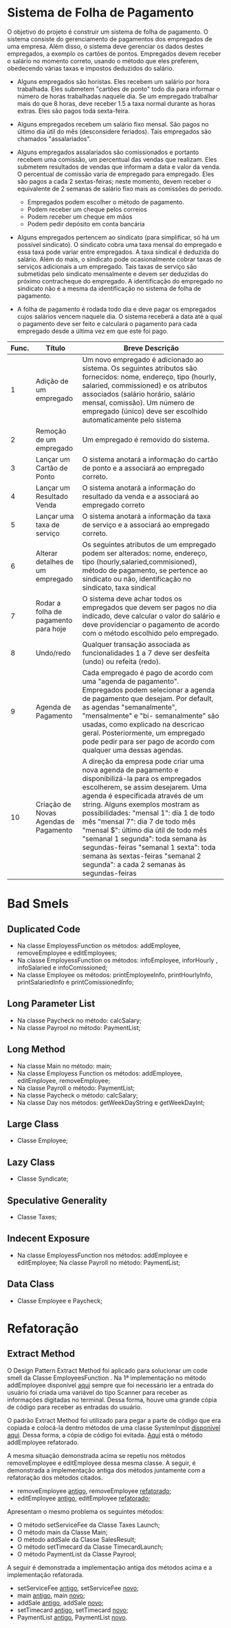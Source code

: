 # **Sistema de Folha de Pagamento**

O objetivo do projeto é construir um sistema de folha de pagamento. O sistema consiste do
gerenciamento de pagamentos dos empregados de uma empresa. Além disso, o sistema deve
gerenciar os dados destes empregados, a exemplo os cartões de pontos. Empregados devem receber
o salário no momento correto, usando o método que eles preferem, obedecendo várias taxas e
impostos deduzidos do salário.

* Alguns empregados são horistas. Eles recebem um salário por hora trabalhada. Eles
submetem "cartões de ponto" todo dia para informar o número de horas trabalhadas naquele
dia. Se um empregado trabalhar mais do que 8 horas, deve receber 1.5 a taxa normal
durante as horas extras. Eles são pagos toda sexta-feira. 

* Alguns empregados recebem um salário fixo mensal. São pagos no último dia útil do mês
(desconsidere feriados). Tais empregados são chamados "assalariados". 

* Alguns empregados assalariados são comissionados e portanto recebem uma comissão, um
percentual das vendas que realizam. Eles submetem resultados de vendas que informam a
data e valor da venda. O percentual de comissão varia de empregado para empregado. Eles
são pagos a cada 2 sextas-feiras; neste momento, devem receber o equivalente de 2 semanas
de salário fixo mais as comissões do período. 
   - Empregados podem escolher o método de pagamento.
   - Podem receber um cheque pelos correios 
   - Podem receber um cheque em mãos 
   - Podem pedir depósito em conta bancária 

* Alguns empregados pertencem ao sindicato (para simplificar, só há um possível sindicato).
O sindicato cobra uma taxa mensal do empregado e essa taxa pode variar entre
empregados. A taxa sindical é deduzida do salário. Além do mais, o sindicato pode
ocasionalmente cobrar taxas de serviços adicionais a um empregado. Tais taxas de serviço
são submetidas pelo sindicato mensalmente e devem ser deduzidas do próximo
contracheque do empregado. A identificação do empregado no sindicato não é a mesma da
identificação no sistema de folha de pagamento.

* A folha de pagamento é rodada todo dia e deve pagar os empregados cujos salários vencem
naquele dia. O sistema receberá a data até a qual o pagamento deve ser feito e calculará o
pagamento para cada empregado desde a última vez em que este foi pago.

| **Func.** | **Título** | **Breve Descrição** |
|-----------|------------|---------------------|
| 1 | Adição de um empregado | Um novo empregado é adicionado ao sistema. Os seguintes atributos são fornecidos: nome, endereço, tipo (hourly, salaried, commissioned) e os atributos associados (salário horário, salário mensal, comissão). Um número de empregado (único) deve ser escolhido automaticamente pelo sistema |
| 2 | Remoção de um empregado | Um empregado é removido do sistema. |
| 3 | Lançar um Cartão de Ponto | O sistema anotará a informação do cartão de ponto e a associará ao empregado correto.|
| 4 | Lançar um Resultado Venda | O sistema anotará a informação do resultado da venda e a associará ao empregado correto |
| 5 | Lançar uma taxa de serviço | O sistema anotará a informação da taxa de serviço e a associará ao empregado correto. |
| 6 | Alterar detalhes de um empregado | Os seguintes atributos de um empregado podem ser alterados: nome, endereço, tipo (hourly,salaried,commisioned), método de pagamento, se pertence ao sindicato ou não, identificação no sindicato, taxa sindical|
| 7 | Rodar a folha de pagamento para hoje | O sistema deve achar todos os empregados que devem ser pagos no dia indicado, deve calcular o valor do salário e deve providenciar o pagamento de acordo com o método escolhido pelo empregado. |
| 8 | Undo/redo | Qualquer transação associada as funcionalidades 1 a 7 deve ser desfeita (undo) ou refeita (redo). |
| 9 | Agenda de Pagamento | Cada empregado é pago de acordo com uma "agenda de pagamento". Empregados podem selecionar a agenda de pagamento que desejam. Por default, as agendas "semanalmente", "mensalmente" e "bi- semanalmente" são usadas, como explicado na descricao geral. Posteriormente, um empregado pode pedir para ser pago de acordo com qualquer uma dessas agendas.|
| 10 | Criação de Novas Agendas de Pagamento | A direção da empresa pode criar uma nova agenda de pagamento e disponibilizá-la para os empregados escolherem, se assim desejarem. Uma agenda é especificada através de um string. Alguns exemplos mostram as possibilidades: "mensal 1": dia 1 de todo mês "mensal 7": dia 7 de todo mês "mensal $": último dia útil de todo mês "semanal 1 segunda": toda semana às segundas-feiras "semanal 1 sexta": toda semana às sextas-feiras "semanal 2 segunda": a cada 2 semanas às segundas-feiras |

# **Bad Smels**

## Duplicated Code

* Na classe EmployessFunction os métodos: addEmployee, removeEmployee e editEmployees;
* Na classe EmployessFunction os métodos: infoEmployee, inforHourly , infoSalaried e infoComissioned;
* Na classe Employee os métodos: printEmployeeInfo, printHourlyInfo, printSalariedInfo e printComissionedInfo;

## Long Parameter List

* Na classe Paycheck no método: calcSalary;
* Na classe Payrool no método: PaymentList;

## Long Method

* Na classe Main no método: main;
* Na classe Employess Function os métodos: addEmployee, editEmployee, removeEmployee;
* Na classe Payroll o método: PaymentList;
* Na classe Paycheck o método: calcSalary;
* Na classe Day nos métodos: getWeekDayString e getWeekDayInt;

## Large Class

* Classe Employee;

## Lazy Class

* Classe Syndicate;

## Speculative Generality

* Classe Taxes;

## Indecent Exposure

* Na classe EmployessFunction nos métodos: addEmployee e editEmployee;
Na classe Payroll no método: PaymentList;

## Data Class

* Classe Employee e  Paycheck;

# **Refatoração**

## Extract Method
O Design Pattern Extract Method foi aplicado para solucionar um code smell da Classe EmployeesFunction . Na 1ª implementação no método addEmployee disponível [aqui](https://github.com/tarcisiolf0/folha_de_pagamento_projeto_de_software_2020.1/blob/bb1ee1fe8f913723b47df94968dfec3bb7cf90f4/src/app/EmployessFunction.java#L22-L173) sempre que foi necessário ler a entrada do usuário foi criada uma variável do tipo Scanner para receber as informações digitadas no terminal. Dessa forma, houve uma grande cópia de código para receber as entradas do usuário. 

O padrão Extract Method foi utilizado para pegar a parte de código que era copiada e colocá-la dentro métodos de uma classe SystemInput [disponível aqui](https://github.com/tarcisiolf0/folha_de_pagamento_projeto_de_software_refatorado_2020.1/blob/5dc84c829d16f03ed6dbee0350bb5c29e81e0044/src/app/SystemInput.java#L6-L73). Dessa forma, a cópia de código foi evitada. [Aqui](https://github.com/tarcisiolf0/folha_de_pagamento_projeto_de_software_refatorado_2020.1/blob/5dc84c829d16f03ed6dbee0350bb5c29e81e0044/src/app/EmployessFunction.java#L20-L168) está o método addEmployee refatorado.

A mesma situação demonstrada acima se repetiu nos métodos removeEmployee e editEmployee dessa mesma classe. A seguir, é demonstrada a implementação antiga dos métodos juntamente com a refatoração dos métodos citados.
* removeEmployee [antigo](https://github.com/tarcisiolf0/folha_de_pagamento_projeto_de_software_2020.1/blob/bb1ee1fe8f913723b47df94968dfec3bb7cf90f4/src/app/EmployessFunction.java#L253-L282), removeEmployee [refatorado](https://github.com/tarcisiolf0/folha_de_pagamento_projeto_de_software_refatorado_2020.1/blob/5dc84c829d16f03ed6dbee0350bb5c29e81e0044/src/app/EmployessFunction.java#L242-L269);
* editEmployee [antigo](https://github.com/tarcisiolf0/folha_de_pagamento_projeto_de_software_2020.1/blob/bb1ee1fe8f913723b47df94968dfec3bb7cf90f4/src/app/EmployessFunction.java#L284-L548), editEmployee [refatorado](https://github.com/tarcisiolf0/folha_de_pagamento_projeto_de_software_refatorado_2020.1/blob/5dc84c829d16f03ed6dbee0350bb5c29e81e0044/src/app/EmployessFunction.java#L271-L528);

Apresentam o mesmo problema os seguintes métodos: 
* O método setServiceFee da Classe Taxes Launch;
* O método main da Classe Main;
* O método addSale da Classe SalesResult;
* O método setTimecard da Classe TimecardLaunch;
* O método PaymentList da Classe Payrool;

A seguir é demonstrada a implementação antiga dos métodos acima e a implementação refatorada.
* setServiceFee [antigo](https://github.com/tarcisiolf0/folha_de_pagamento_projeto_de_software_2020.1/blob/bb1ee1fe8f913723b47df94968dfec3bb7cf90f4/src/app/TaxesLaunch.java#L13-L22), setServiceFee [novo](https://github.com/tarcisiolf0/folha_de_pagamento_projeto_de_software_refatorado_2020.1/blob/b412d276a6493c278c5df04cc8b3e5cb6047d81b/src/app/TaxesLaunch.java#L12-L20);
* main [antigo](https://github.com/tarcisiolf0/folha_de_pagamento_projeto_de_software_2020.1/blob/bb1ee1fe8f913723b47df94968dfec3bb7cf90f4/src/app/Main.java#L12-L38), main [novo](https://github.com/tarcisiolf0/folha_de_pagamento_projeto_de_software_refatorado_2020.1/blob/b412d276a6493c278c5df04cc8b3e5cb6047d81b/src/app/Main.java#L10-L32);
* addSale [antigo](https://github.com/tarcisiolf0/folha_de_pagamento_projeto_de_software_2020.1/blob/bb1ee1fe8f913723b47df94968dfec3bb7cf90f4/src/app/SalesResult.java#L13-L22), addSale [novo](https://github.com/tarcisiolf0/folha_de_pagamento_projeto_de_software_refatorado_2020.1/blob/b412d276a6493c278c5df04cc8b3e5cb6047d81b/src/app/SalesResult.java#L13-L21);
* setTimecard [antigo](https://github.com/tarcisiolf0/folha_de_pagamento_projeto_de_software_2020.1/blob/bb1ee1fe8f913723b47df94968dfec3bb7cf90f4/src/app/TimecardLaunch.java#L16-L32), setTimecard [novo](https://github.com/tarcisiolf0/folha_de_pagamento_projeto_de_software_refatorado_2020.1/blob/b412d276a6493c278c5df04cc8b3e5cb6047d81b/src/app/TimecardLaunch.java#L15-L30);
* PaymentList [antigo](https://github.com/tarcisiolf0/folha_de_pagamento_projeto_de_software_2020.1/blob/bb1ee1fe8f913723b47df94968dfec3bb7cf90f4/src/payment/Payroll.java#L22-L32), PaymentList [novo](https://github.com/tarcisiolf0/folha_de_pagamento_projeto_de_software_refatorado_2020.1/blob/b412d276a6493c278c5df04cc8b3e5cb6047d81b/src/payment/Payroll.java#L16-L25).

